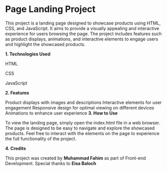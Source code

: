 # Page Landing Project

This project is a landing page designed to showcase products using HTML, CSS, and JavaScript. 
It aims to provide a visually appealing and interactive experience for users browsing the page.
The project includes features such as product displays, animations, 
and interactive elements to engage users and highlight the showcased products.

**1. Technologies Used**

HTML

CSS

JavaScript

**2. Features**

Product displays with images and descriptions
Interactive elements for user engagement
Responsive design for optimal viewing on different devices
Animations to enhance user experience
**3. How to Use**

To view the landing page, simply open the index.html file in a web browser. 
The page is designed to be easy to navigate and explore the showcased products.
Feel free to interact with the elements on the page to experience the full functionality of the project.

**4. Credits**

This project was created by **Muhammad Fahim** as part of Front-end Development. Special thanks to **Eisa Baloch**
